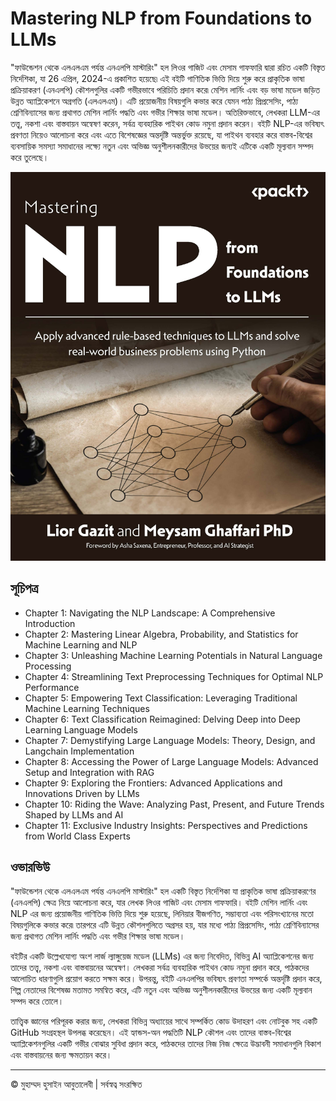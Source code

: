 <!-- ©©©©©©©©©©©©©©©©©©©©©©©© All Rights Are Reserved By Muhammad Husain Abootalebi ©©©©©©©©©©©©©©©©©©©©©©©©©©©©©©©©©© -->

# Mastering NLP from Foundations to LLMs

"ফাউন্ডেশন থেকে এলএলএম পর্যন্ত এনএলপি মাস্টারিং" হল লিওর গাজিট এবং মেসাম গাফফারি দ্বারা রচিত একটি বিস্তৃত নির্দেশিকা, যা 26 এপ্রিল, 2024-এ প্রকাশিত হয়েছে৷ এই বইটি গাণিতিক ভিত্তি দিয়ে শুরু করে প্রাকৃতিক ভাষা প্রক্রিয়াকরণ (এনএলপি) কৌশলগুলির একটি গভীরভাবে পরিচিতি প্রদান করে৷ মেশিন লার্নিং এবং বড় ভাষা মডেল জড়িত উন্নত অ্যাপ্লিকেশনে অগ্রগতি (এলএলএম)। এটি প্রয়োজনীয় বিষয়গুলি কভার করে যেমন পাঠ্য প্রিপ্রসেসিং, পাঠ্য শ্রেণিবিন্যাসের জন্য প্রথাগত মেশিন লার্নিং পদ্ধতি এবং গভীর শিক্ষার ভাষা মডেল। অতিরিক্তভাবে, লেখকরা LLM-এর তত্ত্ব, নকশা এবং বাস্তবায়ন অন্বেষণ করেন, সর্বত্র ব্যবহারিক পাইথন কোড নমুনা প্রদান করেন। বইটি NLP-এর ভবিষ্যৎ প্রবণতা নিয়েও আলোচনা করে এবং এতে বিশেষজ্ঞের অন্তর্দৃষ্টি অন্তর্ভুক্ত রয়েছে, যা পাইথন ব্যবহার করে বাস্তব-বিশ্বের ব্যবসায়িক সমস্যা সমাধানের লক্ষ্যে নতুন এবং অভিজ্ঞ অনুশীলনকারীদের উভয়ের জন্যই এটিকে একটি মূল্যবান সম্পদ করে তুলেছে।

![Mastering NLP from Foundations to LLMs](../../assets/Books/Book%20Covers/2%20-%202%20-%20Mastering%20NLP%20from%20Foundations%20to%20LLMs.jpg)

## সূচিপত্র

- Chapter 1: Navigating the NLP Landscape: A Comprehensive Introduction
- Chapter 2: Mastering Linear Algebra, Probability, and Statistics for Machine Learning and NLP
- Chapter 3: Unleashing Machine Learning Potentials in Natural Language Processing
- Chapter 4: Streamlining Text Preprocessing Techniques for Optimal NLP Performance
- Chapter 5: Empowering Text Classification: Leveraging Traditional Machine Learning Techniques
- Chapter 6: Text Classification Reimagined: Delving Deep into Deep Learning Language Models
- Chapter 7: Demystifying Large Language Models: Theory, Design, and Langchain Implementation
- Chapter 8: Accessing the Power of Large Language Models: Advanced Setup and Integration with RAG
- Chapter 9: Exploring the Frontiers: Advanced Applications and Innovations Driven by LLMs
- Chapter 10: Riding the Wave: Analyzing Past, Present, and Future Trends Shaped by LLMs and AI
- Chapter 11: Exclusive Industry Insights: Perspectives and Predictions from World Class Experts

## ওভারভিউ

"ফাউন্ডেশন থেকে এলএলএম পর্যন্ত এনএলপি মাস্টারিং" হল একটি বিস্তৃত নির্দেশিকা যা প্রাকৃতিক ভাষা প্রক্রিয়াকরণের (এনএলপি) ক্ষেত্র নিয়ে আলোচনা করে, যার লেখক লিওর গাজিট এবং মেসাম গাফফারি। বইটি মেশিন লার্নিং এবং NLP এর জন্য প্রয়োজনীয় গাণিতিক ভিত্তি দিয়ে শুরু হয়েছে, লিনিয়ার বীজগণিত, সম্ভাব্যতা এবং পরিসংখ্যানের মতো বিষয়গুলিকে কভার করে৷ তারপরে এটি উন্নত কৌশলগুলিতে অগ্রসর হয়, যার মধ্যে পাঠ্য প্রিপ্রসেসিং, পাঠ্য শ্রেণিবিন্যাসের জন্য প্রথাগত মেশিন লার্নিং পদ্ধতি এবং গভীর শিক্ষার ভাষা মডেল।

বইটির একটি উল্লেখযোগ্য অংশ লার্জ ল্যাঙ্গুয়েজ মডেল (LLMs) এর জন্য নিবেদিত, বিভিন্ন AI অ্যাপ্লিকেশনের জন্য তাদের তত্ত্ব, নকশা এবং বাস্তবায়নের অন্বেষণ। লেখকরা সর্বত্র ব্যবহারিক পাইথন কোড নমুনা প্রদান করে, পাঠকদের আলোচিত ধারণাগুলি প্রয়োগ করতে সক্ষম করে। উপরন্তু, বইটি এনএলপির ভবিষ্যৎ প্রবণতা সম্পর্কে অন্তর্দৃষ্টি প্রদান করে, শিল্প নেতাদের বিশেষজ্ঞ মতামত সমন্বিত করে, এটি নতুন এবং অভিজ্ঞ অনুশীলনকারীদের উভয়ের জন্য একটি মূল্যবান সম্পদ করে তোলে।

তাত্ত্বিক জ্ঞানের পরিপূরক করার জন্য, লেখকরা বিভিন্ন অধ্যায়ের সাথে সম্পর্কিত কোড উদাহরণ এবং নোটবুক সহ একটি GitHub সংগ্রহস্থল উপলব্ধ করেছেন। এই হ্যান্ডস-অন পদ্ধতিটি NLP কৌশল এবং তাদের বাস্তব-বিশ্বের অ্যাপ্লিকেশনগুলির একটি গভীর বোঝার সুবিধা প্রদান করে, পাঠকদের তাদের নিজ নিজ ক্ষেত্রে উদ্ভাবনী সমাধানগুলি বিকাশ এবং বাস্তবায়নের জন্য ক্ষমতায়ন করে।

---

© মুহাম্মদ হুসাইন আবুতালেবী | সর্বস্বত্ব সংরক্ষিত

<!-- ©©©©©©©©©©©©©©©©©©©©©©©© All Rights Are Reserved By Muhammad Husain Abootalebi ©©©©©©©©©©©©©©©©©©©©©©©©©©©©©©©©©© -->
